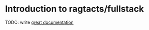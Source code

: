 # Introduction to ragtacts/fullstack

TODO: write [great documentation](http://jacobian.org/writing/what-to-write/)

